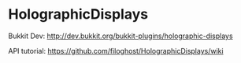 HolographicDisplays
===================

Bukkit Dev: http://dev.bukkit.org/bukkit-plugins/holographic-displays

API tutorial: https://github.com/filoghost/HolographicDisplays/wiki